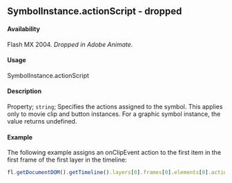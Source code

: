 ## SymbolInstance.actionScript - dropped

#### Availability

Flash MX 2004. *Dropped in Adobe Animate*.

#### Usage

SymbolInstance.actionScript

#### Description

Property; `string`; Specifies the actions assigned to the symbol. This applies only to movie clip and button instances. For a graphic symbol instance, the value returns undefined.

#### Example

The following example assigns an onClipEvent action to the first item in the first frame of the first layer in the timeline:

```javascript
fl.getDocumentDOM().getTimeline().layers[0].frames[0].elements[0].actionScript = "onClipEvent(enterFrame) {trace('movie clip enterFrame');}";
```
